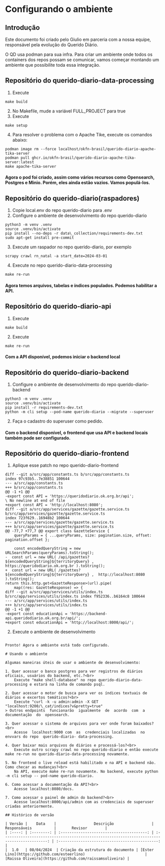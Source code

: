# Configurando o ambiente

## Introdução
Este documento foi criado pelo Giulio em parceria com a nossa equipe, responsável pela evolução do Querido Diário.

O QD usa podman para sua infra. Para criar um ambiente onde todos os containers dos repos possam se comunicar, vamos começar montando um ambiente que possibilite toda essa integração.

## Repositório do querido-diario-data-processing

1. Execute  

```
make build
```
2. No Makefile, mude a variável FULL_PROJECT para true
3. Execute

```
make setup
```
4. Para resolver o problema com o Apache Tike, execute os comandos abaixo:
```
podman image rm --force localhost/okfn-brasil/querido-diario-apache-tika-server 
podman pull ghcr.io/okfn-brasil/querido-diario-apache-tika-server:latest 
make apache-tika-server
```

#### Agora o pod foi criado, assim como vários recursos como Opensearch, Postgres e Minio. Porém, eles ainda estão vazios. Vamos populá-los.

## Repositório do querido-diario(raspadores)

1. Copie local.env do repo querido-diario para .env 
2. Configure o ambiente de desenvolvimento do repo querido-diario
```
python3 -m venv .venv
source .venv/bin/activate
pip install --no-deps -r data\_collection/requirements-dev.txt
sudo apt-get install pre-commit
```
3. Execute um raspador no repo querido-diario, por exemplo
```
scrapy crawl rn_natal -a start_date=2024-03-01
```
4. Execute no repo querido-diario-data-processing
```
make re-run
```

#### Agora temos arquivos, tabelas e índices populados. Podemos habilitar a API.

## Repositório do querido-diario-api

1. Execute 
```
make build
``` 
2. Execute 
```
make re-run
```

#### Com a API disponível, podemos iniciar o backend local

## Repositório do querido-diario-backend

1. Configure o ambiente de desenvolvimento do repo querido-diario-backend
```
python3 -m venv .venv
source .venv/bin/activate
pip install -r requirements-dev.txt
python -m cli setup --pod-name querido-diario --migrate --superuser 
```
2. Faça o cadastro do superuser como pedido.

#### Com o backend disponível, o frontend que usa API e backend locais também pode ser configurado.

## Repositório do querido-diario-frontend

1. Aplique esse patch no repo querido-diario-frontend

```
diff --git a/src/app/constants.ts b/src/app/constants.ts
index 97c93b5..7e38851 100644
--- a/src/app/constants.ts 
+++ b/src/app/constants.ts 
@@ -1 +1 @@ 
-export const API = 'https://queridodiario.ok.org.br/api'; 
\ No newline at end of file 
+export const API = 'http://localhost:8080';
diff --git a/src/app/services/gazette/gazette.service.ts b/src/app/services/gazette/gazette.service.ts 
index 723f629..16948b2 100644 
--- a/src/app/services/gazette/gazette.service.ts 
+++ b/src/app/services/gazette/gazette.service.ts 
@@ -77,7 +77,7 @@ export class GazetteService { 
    queryParams = { ...queryParams, size: pagination.size, offset: pagination.offset };

    const encodedQueryString = new URLSearchParams(queryParams).toString(); 
-  const url = new URL( /api/gazettes?${encodedQueryString}${territoryQuery} ,  https://queridodiario.ok.org.br ).toString(); 
+  const url = new URL( /gazettes?${encodedQueryString}${territoryQuery} ,  http://localhost:8080 ).toString(); 
return this.http.get<GazetteResponse>(url).pipe( 
    map((res: GazetteResponse) => { 
diff --git a/src/app/services/utils/index.ts b/src/app/services/utils/index.ts index f952336..b6164c8 100644 
--- a/src/app/services/utils/index.ts 
+++ b/src/app/services/utils/index.ts 
@@ -1 +1 @@ 
-export const educationApi = 'https://backend-api.queridodiario.ok.org.br/api/'; 
+export const educationApi = 'http://localhost:8000/api/'; 
```

2. Execute o ambiente de desenvolvimento
```

Pronto! Agora o ambiente está todo configurado.

# Usando o ambiente

Algumas maneiras úteis de usar o ambiente de desenvolvimento:

1. Quer acessar o banco postgres para ver registros de diários oficiais, usuários do backend, etc.?<br>
    Execute "make shell-database" no repo querido-diario-data-processing e estará na linha de comando psql.

2. Quer acessar o motor de busca para ver os índices textuais de diários e excertos temáticos?<br>
    Execute "curl -k -u admin:admin -X GET "localhost:9200/\_cat/indices?v&pretty=true" 
> Outros endpoints  funcionarão  igualmente  de  acordo  com  a  documentação  do  opensearch.

3. Quer acessar o sistema de arquivos para ver onde foram baixados?<br>
    Acesse  localhost:9000 com  as  credenciais localizadas  no  envvars do repo  querido-diario- data-processing.

4. Quer baixar mais arquivos de diários e processá-los?<br>
    Execute outro scrapy crawl no repo querido-diario e então execute make re-run no querido-diario-data-processing novamente. 

5. No frontend o live reload está habilitado e na API e backend não. Como checar as mudanças?<br>
    Na API, execute make re-run novamente. No backend, execute python -m cli setup -- pod-name querido-diario.

6. Como acessar a documentação da API?<br>
    Acesse localhost:8080/docs. 

7. Como acessar o painel de admin do backend?<br>
    Acesse localhost:8000/api/admin com as credenciais de superuser criadas anteriormente.

## Histórico de versão

| Versão |    Data    |                 Descrição                 |        Responsáveis          |       Revisor        |
| :----: | :--------: | :---------------------------------------: | :------------------------------------------------------------------------------------------: | :---------------------------------------------: |
|  1.0   | 08/04/2024  | Criação da estrutura do documento | [Ester Lino](https://github.com/esteerlino)                           |    [Raissa Oliveira](https://github.com/raissamsoliveira) |